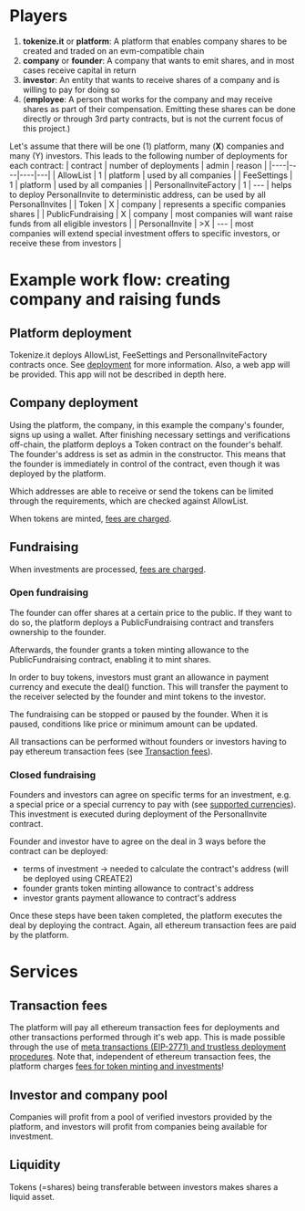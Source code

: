 # Players

1. **tokenize.it** or **platform**: A platform that enables company shares to be created and traded on an evm-compatible chain
2. **company** or **founder**: A company that wants to emit shares, and in most cases receive capital in return
3. **investor**: An entity that wants to receive shares of a company and is willing to pay for doing so
4. (**employee**: A person that works for the company and may receive shares as part of their compensation. Emitting these shares can be done directly or through 3rd party contracts, but is not the current focus of this project.)

Let's assume that there will be one (1) platform, many (**X**) companies and many (Y) investors. This leads to the following number of deployments for each contract:
| contract | number of deployments | admin | reason |
|----|----|----|---|
| AllowList | 1 | platform | used by all companies |
| FeeSettings | 1 | platform | used by all companies |
| PersonalInviteFactory | 1 | --- | helps to deploy PersonalInvite to deterministic address, can be used by all PersonalInvites |
| Token | X | company | represents a specific companies shares |
| PublicFundraising | X | company | most companies will want raise funds from all eligible investors |
| PersonalInvite | >X | --- | most companies will extend special investment offers to specific investors, or receive these from investors |

# Example work flow: creating company and raising funds

## Platform deployment

Tokenize.it deploys AllowList, FeeSettings and PersonalInviteFactory contracts once. See [deployment](deployment.md) for more information. Also, a web app will be provided. This app will not be described in depth here.

## Company deployment

Using the platform, the company, in this example the company's founder, signs up using a wallet. After finishing necessary settings and verifications off-chain, the platform deploys a Token contract on the founder's behalf. The founder's address is set as admin in the constructor. This means that the founder is immediately in control of the contract, even though it was deployed by the platform.

Which addresses are able to receive or send the tokens can be limited through the requirements, which are checked against AllowList.

When tokens are minted, [fees are charged](fees.md).

## Fundraising

When investments are processed, [fees are charged](fees.md).

### Open fundraising

The founder can offer shares at a certain price to the public. If they want to do so, the platform deploys a PublicFundraising contract and transfers ownership to the founder.

Afterwards, the founder grants a token minting allowance to the PublicFundraising contract, enabling it to mint shares.

In order to buy tokens, investors must grant an allowance in payment currency and execute the deal() function. This will transfer the payment to the receiver selected by the founder and mint tokens to the investor.

The fundraising can be stopped or paused by the founder. When it is paused, conditions like price or minimum amount can be updated.

All transactions can be performed without founders or investors having to pay ethereum transaction fees (see [Transaction fees](#transaction-fees)).

### Closed fundraising

Founders and investors can agree on specific terms for an investment, e.g. a special price or a special currency to pay with (see [supported currencies](../README.md#supported-currencies)). This investment is executed during deployment of the PersonalInvite contract.

Founder and investor have to agree on the deal in 3 ways before the contract can be deployed:

- terms of investment -> needed to calculate the contract's address (will be deployed using CREATE2)
- founder grants token minting allowance to contract's address
- investor grants payment allowance to contract's address

Once these steps have been taken completed, the platform executes the deal by deploying the contract. Again, all ethereum transaction fees are paid by the platform.

# Services

## Transaction fees

The platform will pay all ethereum transaction fees for deployments and other transactions performed through it's web app. This is made possible through the use of [meta transactions (EIP-2771) and trustless deployment procedures](../README.md#eip-2771).
Note that, independent of ethereum transaction fees, the platform charges [fees for token minting and investments](fees.md)!

## Investor and company pool

Companies will profit from a pool of verified investors provided by the platform, and investors will profit from companies being available for investment.

## Liquidity

Tokens (=shares) being transferable between investors makes shares a liquid asset.

